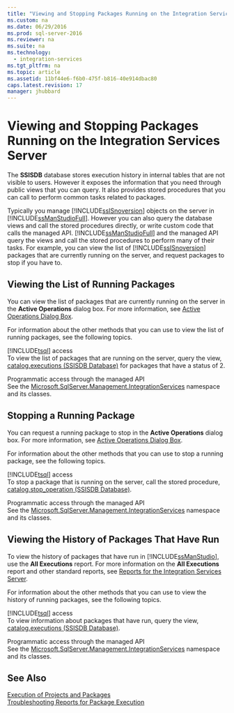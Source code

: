 ```yaml
---
title: "Viewing and Stopping Packages Running on the Integration Services Server"
ms.custom: na
ms.date: 06/29/2016
ms.prod: sql-server-2016
ms.reviewer: na
ms.suite: na
ms.technology: 
  - integration-services
ms.tgt_pltfrm: na
ms.topic: article
ms.assetid: 11bf44e6-f6b0-475f-b816-40e914dbac80
caps.latest.revision: 17
manager: jhubbard
---
```

# Viewing and Stopping Packages Running on the Integration Services Server
  The **SSISDB** database stores execution history in internal tables that are not visible to users. However it exposes the information that you need through public views that you can query. It also provides stored procedures that you can call to perform common tasks related to packages.  
  
 Typically you manage [!INCLUDE[ssISnoversion](../../Topics/TopicNameContainA/tokens/ssISnoversion_md.md)] objects on the server in [!INCLUDE[ssManStudioFull](../../Topics/TopicNameContainA/tokens/ssManStudioFull_md.md)]. However you can also query the database views and call the stored procedures directly, or write custom code that calls the managed API. [!INCLUDE[ssManStudioFull](../../Topics/TopicNameContainA/tokens/ssManStudioFull_md.md)] and the managed API query the views and call the stored procedures to perform many of their tasks. For example, you can view the list of [!INCLUDE[ssISnoversion](../../Topics/TopicNameContainA/tokens/ssISnoversion_md.md)] packages that are currently running on the server, and request packages to stop if you have to.  
  
## Viewing the List of Running Packages  
 You can view the list of packages that are currently running on the server in the **Active Operations** dialog box. For more information, see [Active Operations Dialog Box](../../Topics/TopicNameNotContainA/Active-Operations-Dialog-Box.md).  
  
 For information about the other methods that you can use to view the list of running packages, see the following topics.  
  
 [!INCLUDE[tsql](../../Topics/TopicNameContainA/tokens/tsql_md.md)] access  
 To view the list of packages that are running on the server, query the view, [catalog.executions &#40;SSISDB Database&#41;](../Topic/catalog.executions%20\(SSISDB%20Database\).md) for packages that have a status of 2.  
  
 Programmatic access through the managed API  
 See the [Microsoft.SqlServer.Management.IntegrationServices](assetId:///N:Microsoft.SqlServer.Management.IntegrationServices) namespace and its classes.  
  
## Stopping a Running Package  
 You can request a running package to stop in the **Active Operations** dialog box. For more information, see [Active Operations Dialog Box](../../Topics/TopicNameNotContainA/Active-Operations-Dialog-Box.md).  
  
 For information about the other methods that you can use to stop a running package, see the following topics.  
  
 [!INCLUDE[tsql](../../Topics/TopicNameContainA/tokens/tsql_md.md)] access  
 To stop a package that is running on the server, call the stored procedure, [catalog.stop_operation &#40;SSISDB Database&#41;](../Topic/catalog.stop_operation%20\(SSISDB%20Database\).md).  
  
 Programmatic access through the managed API  
 See the [Microsoft.SqlServer.Management.IntegrationServices](assetId:///N:Microsoft.SqlServer.Management.IntegrationServices) namespace and its classes.  
  
## Viewing the History of Packages That Have Run  
 To view the history of packages that have run in [!INCLUDE[ssManStudio](../../Topics/TopicNameContainA/tokens/ssManStudio_md.md)], use the **All Executions** report. For more information on the **All Executions** report and other standard reports, see [Reports for the Integration Services Server](../../Topics/TopicNameNotContainA/Reports-for-the-Integration-Services-Server.md).  
  
 For information about the other methods that you can use to view the history of running packages, see the following topics.  
  
 [!INCLUDE[tsql](../../Topics/TopicNameContainA/tokens/tsql_md.md)] access  
 To view information about packages that have run, query the view, [catalog.executions &#40;SSISDB Database&#41;](../Topic/catalog.executions%20\(SSISDB%20Database\).md).  
  
 Programmatic access through the managed API  
 See the [Microsoft.SqlServer.Management.IntegrationServices](assetId:///N:Microsoft.SqlServer.Management.IntegrationServices) namespace and its classes.  
  
## See Also  
 [Execution of Projects and Packages](../../Topics/TopicNameNotContainA/Execution-of-Projects-and-Packages.md)   
 [Troubleshooting Reports for Package Execution](../../Topics/TopicNameNotContainA/Troubleshooting-Reports-for-Package-Execution.md)  
  
  